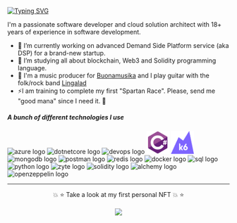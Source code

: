 [![Typing SVG](https://readme-typing-svg.demolab.com?font=Fira+Code&duration=3000&pause=500&color=F2F757&width=435&lines=Hi+there%2C+I'm+Luca%F0%9F%91%8B;I+always+love+to+learn+new+stuffs++%F0%9F%96%A4)](https://git.io/typing-svg)



I'm a passionate software developer and cloud solution architect with 18+ years of experience in software development.

- 🔭 I’m currently working on advanced Demand Side Platform service (aka DSP) for a brand-new startup.    
- 🌱 I’m studying all about blockchain, Web3 and Solidity programming language. 
- :guitar: I'm a music producer for [Buonamusika](https://www.instagram.com/buonamusika/?hl=en) and I play guitar with the folk/rock band [Lingalad](https://it.wikipedia.org/wiki/Lingalad)  
- ⚡I am training to complete my first "Spartan Race". Please, send me "good mana" since I need it. :pray:


##### A bunch of different technologies I use
<div align="left">
  <img src="https://cdn.jsdelivr.net/gh/devicons/devicon/icons/azure/azure-original.svg" height="52" width="52" alt="azure logo"  />
  <img src="https://cdn.jsdelivr.net/gh/devicons/devicon/icons/dotnetcore/dotnetcore-original.svg" height="52" width="52" alt="dotnetcore logo"  />
  <img src="https://cdn-dynmedia-1.microsoft.com/is/image/microsoftcorp/services_devops_pipelines-icon-80?resMode=sharp2&op_usm=1.5,0.65,15,0&wid=80&qlt=100&fmt=png-alpha&fit=constrain" height="52" width="52" alt="devops logo"  />  
  <img src="https://raw.githubusercontent.com/devicons/devicon/master/icons/csharp/csharp-original.svg" height="52" width="52" alt="c# logo"  />
  <img src="https://raw.githubusercontent.com/grafana/k6/e8140190cb9126498b502b7aa1dad8c095c3fa51/assets/logo.svg" height="52" width="52" alt="k6 logo"  />
  <img src="https://cdn.jsdelivr.net/gh/devicons/devicon/icons/mongodb/mongodb-original.svg" height="48" width="48" alt="mongodb logo"  />
  <img src="https://www.vectorlogo.zone/logos/getpostman/getpostman-icon.svg" height="52" width="52" alt="postman logo"  />
  <img src="https://cdn.jsdelivr.net/gh/devicons/devicon/icons/redis/redis-original.svg" height="48" width="48" alt="redis logo"  />
  <img src="https://cdn.jsdelivr.net/gh/devicons/devicon/icons/docker/docker-original.svg" height="52" width="52" alt="docker logo"  />
  <img src="https://i.pinimg.com/originals/00/47/41/004741d0cd8e7face0e44392387ac18c.png" height="52" width="52" alt="sql logo"  />
  <img src="https://cdn.jsdelivr.net/gh/devicons/devicon/icons/python/python-original.svg" height="52" width="52" alt="python logo"  />
  <img src="https://www.zyte.com/wp-content/uploads/2021/02/zyte-logo-1920.png" height="40" width="52" alt="zyte logo"  />
  <img src="https://i.pinimg.com/originals/00/47/41/004741d0cd8e7face0e44392387ac18c.png" height="52" width="52" alt="solidity logo"  />
  <img src="https://res.cloudinary.com/crunchbase-production/image/upload/c_lpad,h_256,w_256,f_auto,q_auto:eco,dpr_1/knid3ofzvtnf9f6ifg7t" height="52" width="52" alt="alchemy logo"  />
  <img src="https://avatars.githubusercontent.com/u/20820676?s=280&v=4" height="52" width="52" alt="openzeppelin logo" />
</div>


<hr/>
<div align="center">
   💥 ⭐ Take a look at my first personal NFT 💥 ⭐ 
</div>

<br/>
<div align="center">
  <a href="https://opensea.io/collection/geometricshapes-v3" target="_blank">
    <img src="https://i.seadn.io/gae/OvOGfMqaV2otMDoSlXDHzRlZFx9FpenFdcBdqH7Y64de219wBT2NcwuY3rBrOilHJvzbmz8KAtmTOsxMUznnPY-uqQ8S73VPOnnI?auto=format&w=256"/>
  </a>
</div>




<!--img src="https://github-readme-stats.vercel.app/api?username=nttluke&show_icons=true&title_color=fff&icon_color=79ff97&text_color=9f9f9f&bg_color=151515&hide=contribs"/>

<img src="https://github-readme-stats.vercel.app/api/top-langs/?username=nttluke&&layout=compact&title_color=fff&icon_color=79ff97&text_color=9f9f9f&bg_color=151515"/-->
